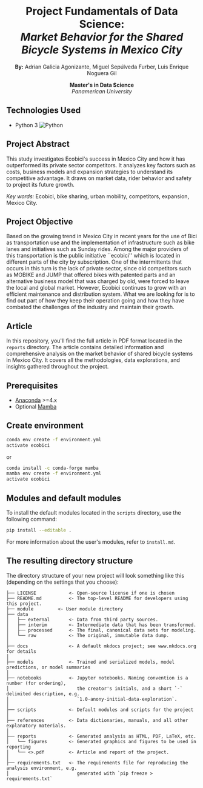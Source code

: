 <h1 align="center">
  <br>
  <b>Project Fundamentals of Data Science:</b>
  <br>
  <i>Market Behavior for the Shared Bicycle Systems in Mexico City</i>
  <br>
</h1>

<p align="center">
  <b>By:</b> Adrian Galicia Agonizante, Miguel Sepúlveda Furber, Luis Enrique Noguera Gil
  <br>
</p>

<p align="center">
  <b>Master's in Data Science</b>
  <br>
  <i>Panamerican University</i>
</p>


## Technologies Used

- Python 3 ![Python](https://img.shields.io/badge/Python-3.11-blue)

## Project Abstract

This study investigates Ecobici's success in Mexico City and how it has outperformed its private sector competitors. It analyzes key factors such as costs, business models and expansion strategies to understand its competitive advantage. It draws on market data, rider behavior and safety to project its future growth.

*Key words:* Ecobici, bike sharing, urban mobility, competitors, expansion, Mexico City.

## Project Objective

Based on the growing trend in Mexico City in recent years for the use of Bici as transportation use and the implementation of infrastructure such as bike lanes and initiatives such as Sunday rides. Among the major providers of this transportation is the public initiative ``ecobici'' which is located in different parts of the city by subscription. One of the intermittents that occurs in this turn is the lack of private sector, since old competitors such as MOBIKE and JUMP that offered bikes with patented parts and an alternative business model that was charged by old, were forced to leave the local and global market. However, Ecobici continues to grow with an efficient maintenance and distribution system. What we are looking for is to find out part of how they keep their operation going and how they have combated the challenges of the industry and maintain their growth. 

## Article

In this repository, you'll find the full article in PDF format located in the `reports` directory. The article contains detailed information and comprehensive analysis on the market behavior of shared bicycle systems in Mexico City. It covers all the methodologies, data explorations, and insights gathered throughout the project.


## Prerequisites

- [Anaconda](https://www.anaconda.com/download/) >=4.x
- Optional [Mamba](https://mamba.readthedocs.io/en/latest/)

## Create environment

```bash
conda env create -f environment.yml
activate ecobici
```

or 

```bash
conda install -c conda-forge mamba
mamba env create -f environment.yml
activate ecobici
```

## Modules and default modules

To install the default modules located in the `scripts` directory, use the following command:

```bash
pip install --editable .
```

For more information about the user's modules, refer to `install.md`.

## The resulting directory structure

The directory structure of your new project will look something like this (depending on the settings that you choose):

```
├── LICENSE            <- Open-source license if one is chosen
├── README.md          <- The top-level README for developers using this project.
├── module         <- User module directory
├── data
│   ├── external       <- Data from third party sources.
│   ├── interim        <- Intermediate data that has been transformed.
│   ├── processed      <- The final, canonical data sets for modeling.
│   └── raw            <- The original, immutable data dump.
│
├── docs               <- A default mkdocs project; see www.mkdocs.org for details
│
├── models             <- Trained and serialized models, model predictions, or model summaries
│
├── notebooks          <- Jupyter notebooks. Naming convention is a number (for ordering),
│                         the creator's initials, and a short `-` delimited description, e.g.
│                         `1.0-anony-initial-data-exploration`.
│
├── scripts            <- Default modules and scripts for the project
│
├── references         <- Data dictionaries, manuals, and all other explanatory materials.
│
├── reports            <- Generated analysis as HTML, PDF, LaTeX, etc.
│   └── figures        <- Generated graphics and figures to be used in reporting
│   └── <>.pdf         <- Article and report of the project.
│
├── requirements.txt   <- The requirements file for reproducing the analysis environment, e.g.
│                         generated with `pip freeze > requirements.txt`
```
